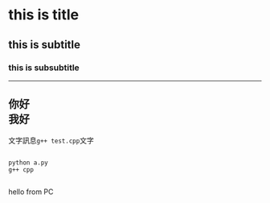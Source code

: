 # this is title
## this is subtitle
### this is subsubtitle
---
你好<br>我好
---

文字訊息```g++ test.cpp```文字
```

python a.py
g++ cpp


```
hello from PC
